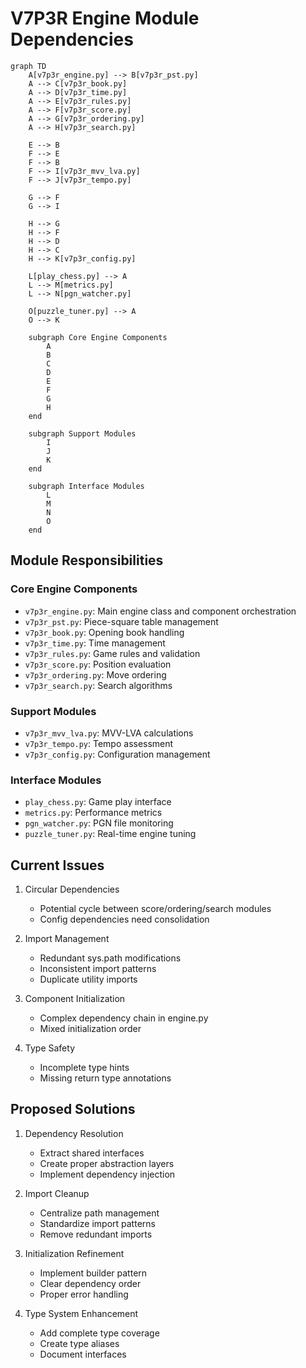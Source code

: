 # V7P3R Engine Module Dependencies

```mermaid
graph TD
    A[v7p3r_engine.py] --> B[v7p3r_pst.py]
    A --> C[v7p3r_book.py]
    A --> D[v7p3r_time.py]
    A --> E[v7p3r_rules.py]
    A --> F[v7p3r_score.py]
    A --> G[v7p3r_ordering.py]
    A --> H[v7p3r_search.py]
    
    E --> B
    F --> E
    F --> B
    F --> I[v7p3r_mvv_lva.py]
    F --> J[v7p3r_tempo.py]
    
    G --> F
    G --> I
    
    H --> G
    H --> F
    H --> D
    H --> C
    H --> K[v7p3r_config.py]

    L[play_chess.py] --> A
    L --> M[metrics.py]
    L --> N[pgn_watcher.py]
    
    O[puzzle_tuner.py] --> A
    O --> K

    subgraph Core Engine Components
        A
        B
        C
        D
        E
        F
        G
        H
    end

    subgraph Support Modules
        I
        J
        K
    end

    subgraph Interface Modules
        L
        M
        N
        O
    end
```

## Module Responsibilities

### Core Engine Components
- `v7p3r_engine.py`: Main engine class and component orchestration
- `v7p3r_pst.py`: Piece-square table management
- `v7p3r_book.py`: Opening book handling
- `v7p3r_time.py`: Time management
- `v7p3r_rules.py`: Game rules and validation
- `v7p3r_score.py`: Position evaluation
- `v7p3r_ordering.py`: Move ordering
- `v7p3r_search.py`: Search algorithms

### Support Modules
- `v7p3r_mvv_lva.py`: MVV-LVA calculations
- `v7p3r_tempo.py`: Tempo assessment
- `v7p3r_config.py`: Configuration management

### Interface Modules
- `play_chess.py`: Game play interface
- `metrics.py`: Performance metrics
- `pgn_watcher.py`: PGN file monitoring
- `puzzle_tuner.py`: Real-time engine tuning

## Current Issues

1. Circular Dependencies
   - Potential cycle between score/ordering/search modules
   - Config dependencies need consolidation

2. Import Management
   - Redundant sys.path modifications
   - Inconsistent import patterns
   - Duplicate utility imports

3. Component Initialization
   - Complex dependency chain in engine.py
   - Mixed initialization order

4. Type Safety
   - Incomplete type hints
   - Missing return type annotations

## Proposed Solutions

1. Dependency Resolution
   - Extract shared interfaces
   - Create proper abstraction layers
   - Implement dependency injection

2. Import Cleanup
   - Centralize path management
   - Standardize import patterns
   - Remove redundant imports

3. Initialization Refinement
   - Implement builder pattern
   - Clear dependency order
   - Proper error handling

4. Type System Enhancement
   - Add complete type coverage
   - Create type aliases
   - Document interfaces

